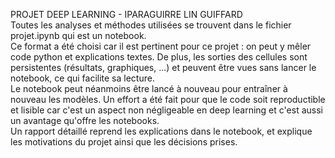 PROJET DEEP LEARNING - IPARAGUIRRE LIN GUIFFARD  
Toutes les analyses et méthodes utilisées se trouvent dans le fichier projet.ipynb qui est un notebook.  
Ce format a été choisi car il est pertinent pour ce projet : on peut y mêler code python et explications textes. De plus, les sorties des cellules sont persistentes (résultats, graphiques, ...) et peuvent être vues sans lancer le notebook, ce qui facilite sa lecture.  
Le notebook peut néanmoins être lancé à nouveau pour entraîner à nouveau les modèles. Un effort a été fait pour que le code soit reproductible et lisible car c'est un aspect non négligeable en deep learning et c'est aussi un avantage qu'offre les notebooks.  
Un rapport détaillé reprend les explications dans le notebook, et explique les motivations du projet ainsi que les décisions prises.